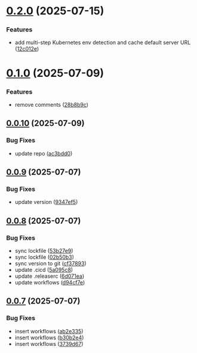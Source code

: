 # [0.2.0](https://github.com/Watchlog-monitoring/watchlog-metric/compare/0.1.0...0.2.0) (2025-07-15)


### Features

* add multi-step Kubernetes env detection and cache default server URL ([12c012e](https://github.com/Watchlog-monitoring/watchlog-metric/commit/12c012e2e4dacf8173d60c299df7cb512ede2b91))

# [0.1.0](https://github.com/Watchlog-monitoring/watchlog-metric/compare/0.0.10...0.1.0) (2025-07-09)


### Features

* remove comments ([28b8b9c](https://github.com/Watchlog-monitoring/watchlog-metric/commit/28b8b9c8e11de714a19558aa10c9043cbd9b21d6))

## [0.0.10](https://github.com/Watchlog-monitoring/watchlog-metric/compare/0.0.9...0.0.10) (2025-07-09)


### Bug Fixes

* update repo ([ac3bdd0](https://github.com/Watchlog-monitoring/watchlog-metric/commit/ac3bdd029801b83b9121ebf8f0cc804731ec178d))

## [0.0.9](https://github.com/Watchlog-monitoring/watchlog-metric/compare/0.0.8...0.0.9) (2025-07-07)


### Bug Fixes

* update version ([9347ef5](https://github.com/Watchlog-monitoring/watchlog-metric/commit/9347ef57bc2332eba366f9a08502812c46e4fab8))

## [0.0.8](https://github.com/Watchlog-monitoring/watchlog-metric/compare/0.0.7...0.0.8) (2025-07-07)


### Bug Fixes

* sync lockfile ([53b27e9](https://github.com/Watchlog-monitoring/watchlog-metric/commit/53b27e9486dda1a811a127d0ee2c1ffd486fb0c7))
* sync lockfile ([02b50b3](https://github.com/Watchlog-monitoring/watchlog-metric/commit/02b50b3c23ccd87b6b2f21fca77ee30806aaa6d0))
* sync version to git ([cf37893](https://github.com/Watchlog-monitoring/watchlog-metric/commit/cf37893674619bd6869611e5c4e92c9192ac8921))
* update .cicd ([5a095c8](https://github.com/Watchlog-monitoring/watchlog-metric/commit/5a095c80f210e33debe5f646b6fc23f94da20f87))
* update .releaserc ([6d071ea](https://github.com/Watchlog-monitoring/watchlog-metric/commit/6d071ea8fa25b7dbb7f29102ed3e4574930e26d9))
* update workflows ([d94cf7e](https://github.com/Watchlog-monitoring/watchlog-metric/commit/d94cf7e54d95b47a5eeac9a5109097d62db65660))

## [0.0.7](https://github.com/Watchlog-monitoring/watchlog-metric/compare/0.0.6...0.0.7) (2025-07-07)


### Bug Fixes

* insert workflows ([ab2e335](https://github.com/Watchlog-monitoring/watchlog-metric/commit/ab2e33552a9bcfe1143af5759285a40fd9543c60))
* insert workflows ([b30b2e4](https://github.com/Watchlog-monitoring/watchlog-metric/commit/b30b2e4f22a7351eb26efd1b9d9eb39b2f916011))
* insert workflows ([3739d67](https://github.com/Watchlog-monitoring/watchlog-metric/commit/3739d676665771cb0c1ac1e056c2a32bbd733fb0))
